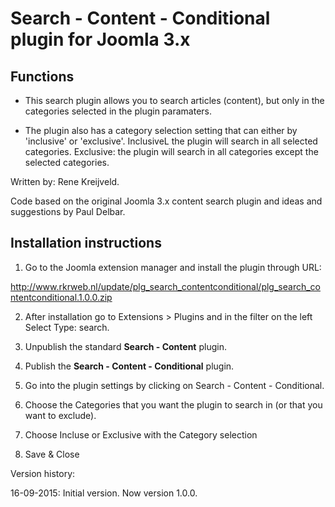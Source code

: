 Search - Content - Conditional plugin for Joomla 3.x
====================================================

Functions
---------

* This search plugin allows you to search articles (content), but only in the categories selected in the plugin paramaters.

* The plugin also has a category selection setting that can either by 'inclusive' or 'exclusive'. InclusiveL the plugin will search in all selected categories. Exclusive: the plugin will search in all categories except the selected categories.

Written by: Rene Kreijveld.

Code based on the original Joomla 3.x content search plugin and ideas and suggestions by Paul Delbar.

Installation instructions
-------------------------

1. Go to the Joomla extension manager and install the plugin through URL:

http://www.rkrweb.nl/update/plg_search_contentconditional/plg_search_contentconditional.1.0.0.zip

2. After installation go to Extensions > Plugins and in the filter on the left Select Type: search.

3. Unpublish the standard **Search - Content** plugin.

4. Publish the **Search - Content - Conditional** plugin.

5. Go into the plugin settings by clicking on Search - Content - Conditional.

6. Choose the Categories that you want the plugin to search in (or that you want to exclude).

7. Choose Incluse or Exclusive with the Category selection

8. Save & Close

Version history:

16-09-2015: Initial version.
Now version 1.0.0.
